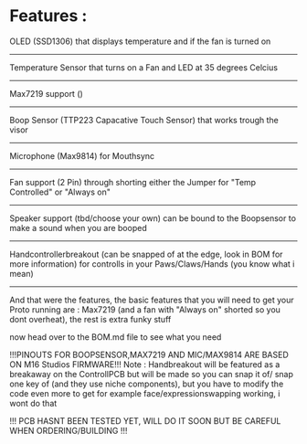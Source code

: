 Features :
==================================================================================

OLED (SSD1306) that displays temperature and if the fan is turned on

------------------------------------------

Temperature Sensor that turns on a Fan and LED at 35 degrees Celcius

------------------------------------------

Max7219 support ()

------------------------------------------

Boop Sensor (TTP223 Capacative Touch Sensor) that works trough the visor

------------------------------------------

Microphone (Max9814) for Mouthsync

------------------------------------------

Fan support (2 Pin) through shorting either the Jumper for "Temp Controlled" or "Always on"

------------------------------------------

Speaker support (tbd/choose your own) can be bound to the Boopsensor to make a sound when you are booped

------------------------------------------

Handcontrollerbreakout (can be snapped of at the edge, look in BOM for more information) for controlls in your Paws/Claws/Hands (you know what i mean)

------------------------------------------

And that were the features, the basic features that you will need to get your Proto running are : Max7219 (and a fan with "Always on" shorted so you dont overheat), the rest is extra funky stuff

now head over to the BOM.md file to see what you need

!!!PINOUTS FOR BOOPSENSOR,MAX7219 AND MIC/MAX9814 ARE BASED ON M16 Studios FIRMWARE!!!
Note : Handbreakout will be featured as a breakaway on the ControllPCB but will be made so you can snap it of/ snap one key of (and they use niche components), but you have to modify the code even more to get for example face/expressionswapping working, i wont do that

!!! PCB HASNT BEEN TESTED YET, WILL DO IT SOON BUT BE CAREFUL WHEN ORDERING/BUILDING !!!